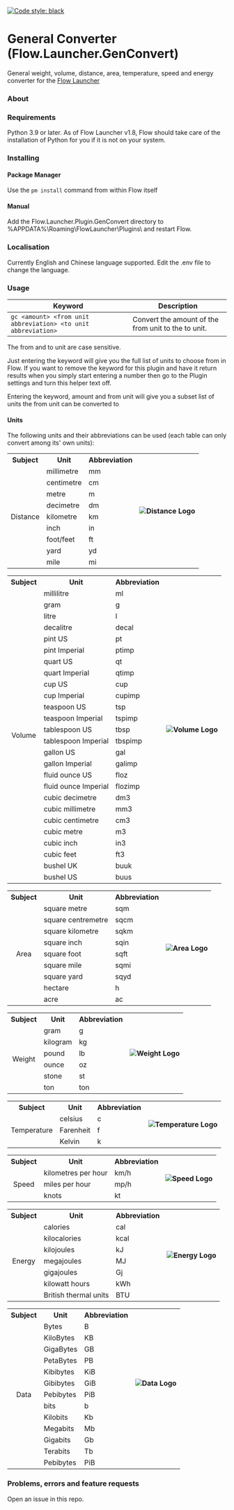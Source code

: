 [![Code style: black](https://img.shields.io/badge/code%20style-black-000000.svg)](https://github.com/psf/black)

# General Converter (Flow.Launcher.GenConvert)

General weight, volume, distance, area, temperature, speed and energy converter for the [Flow Launcher](https://github.com/Flow-Launcher/Flow.Launcher)

### About

### Requirements

Python 3.9 or later. As of Flow Launcher v1.8, Flow should take care of the installation of Python for you if it is not on your system.

### Installing

#### Package Manager

Use the `pm install` command from within Flow itself

#### Manual

Add the Flow.Launcher.Plugin.GenConvert directory to %APPDATA%\Roaming\FlowLauncher\Plugins\ and restart Flow.

### Localisation

Currently English and Chinese language supported. Edit the .env file to change the language.

### Usage

| Keyword                                                       | Description                                         |
| ------------------------------------------------------------- | --------------------------------------------------- |
| `gc <amount> <from unit abbreviation> <to unit abbreviation>` | Convert the amount of the from unit to the to unit. |

The from and to unit are case sensitive.

Just entering the keyword will give you the full list of units to choose from in Flow. If you want to remove the keyword for this plugin and have it return
results when you simply start entering a number then go to the Plugin settings and turn this helper text off.

Entering the keyword, amount and from unit will give you a subset list of units the from unit can be converted to

#### Units

The following units and their abbreviations can be used (each table can only convert among its' own units):

<table>
  <tr>
    <th>Subject</th>
    <th>Unit</th>
    <th>Abbreviation</th>
    <th rowspan="10" align="center"><img src="assets/Distance.ico" alt="Distance Logo"></th>
  </tr>
  <tr>
    <td rowspan="9" align="center"> Distance</td>
    <td>millimetre</td>
    <td>mm</td>
  </tr>
  <tr>
    <td>centimetre</td>
    <td>cm</td>
  </tr>
  <tr>
    <td>metre</td>
    <td>m</td>
  </tr>
  <tr>
    <td>decimetre</td>
    <td>dm</td>
  </tr>
  <tr>
    <td>kilometre</td>
    <td>km</td>
  </tr>
  <tr>
    <td>inch</td>
    <td>in</td>
  </tr>
  <tr>
    <td>foot/feet</td>
    <td>ft</td>
  </tr>
  <tr>
    <td>yard</td>
    <td>yd</td>
  </tr>
  <tr>
    <td>mile</td>
    <td>mi</td>
  </tr>
</table>

<table>
  <tr>
    <th>Subject</th>
    <th>Unit</th>
    <th>Abbreviation</th>
    <th rowspan="27" align="center"><img src="assets/Volume.ico" alt="Volume Logo"></th>
  </tr>
  <tr>
    <td rowspan="26" align="center">Volume</td>
    <td>millilitre</td>
    <td>ml</td>
  </tr>
  <tr>
    <td>gram</td>
    <td>g</td>
  </tr>
  <tr>
    <td>litre</td>
    <td>l</td>
  </tr>
  <tr>
    <td>decalitre</td>
    <td>decal</td>
  </tr>
  <tr>
    <td>pint US</td>
    <td>pt</td>
  </tr>
  <tr>
    <td>pint Imperial</td>
    <td>ptimp</td>
  </tr>
  <tr>
    <td>quart US</td>
    <td>qt</td>
  </tr>
  <tr>
    <td>quart Imperial</td>
    <td>qtimp</td>
  </tr>
  <tr>
    <td>cup US</td>
    <td>cup</td>
  </tr>
  <tr>
    <td>cup Imperial</td>
    <td>cupimp</td>
  </tr>
  <tr>
    <td>teaspoon US</td>
    <td>tsp</td>
  </tr>
  <tr>
    <td>teaspoon Imperial</td>
    <td>tspimp</td>
  </tr>
  <tr>
    <td>tablespoon US</td>
    <td>tbsp</td>
  </tr>
  <tr>
    <td>tablespoon Imperial</td>
    <td>tbspimp</td>
  </tr>
  <tr>
    <td>gallon US</td>
    <td>gal</td>
  </tr>
  <tr>
    <td>gallon Imperial</td>
    <td>galimp</td>
  </tr>
  <tr>
    <td>fluid ounce US</td>
    <td>floz</td>
  </tr>
  <tr>
    <td>fluid ounce Imperial</td>
    <td>flozimp</td>
  </tr>
  <tr>
    <td>cubic decimetre</td>
    <td>dm3</td>
  </tr>
  <tr>
    <td>cubic millimetre</td>
    <td>mm3</td>
  </tr>
  <tr>
    <td>cubic centimetre</td>
    <td>cm3</td>
  </tr>
  <tr>
    <td>cubic metre</td>
    <td>m3</td>
  </tr>
  <tr>
    <td>cubic inch</td>
    <td>in3</td>
  </tr>
  <tr>
    <td>cubic feet</td>
    <td>ft3</td>
  </tr>
  <tr>
    <td>bushel UK</td>
    <td>buuk</td>
  </tr>
  <tr>
    <td>bushel US</td>
    <td>buus</td>
  </tr>
</table>

<table>
  <tr>
    <th>Subject</th>
    <th>Unit</th>
    <th>Abbreviation</th>
    <th rowspan="10" align="center"><img src="assets/Area.ico" alt="Area Logo"></th>
  </tr>
  <tr>
    <td rowspan="9" align="center">Area</td>
    <td>square metre</td>
    <td>sqm</td>
   </tr>
  <tr>
    <td>square centremetre</td>
    <td>sqcm</td>
  </tr>
  <tr>
    <td>square kilometre</td>
    <td>sqkm</td>
  </tr>
  <tr>
    <td>square inch</td>
    <td>sqin</td>
  </tr>
  <tr>
    <td>square foot</td>
    <td>sqft</td>
  </tr>
  <tr>
    <td>square mile</td>
    <td>sqmi</td>
  </tr>
  <tr>
    <td>square yard</td>
    <td>sqyd</td>
  </tr>
  <tr>
    <td>hectare</td>
    <td>h</td>
  </tr>
  <tr>
    <td>acre</td>
    <td>ac</td>
  </tr>
</table>

<table>
  <tr>
    <th>Subject</th>
    <th>Unit</th>
    <th>Abbreviation</th>
    <th rowspan="7" align="center"><img src="assets/Weight.ico" alt="Weight Logo"></th>
  </tr>
  <tr>
    <td rowspan="6" align="center">Weight</td>
    <td>gram</td>
    <td>g</td>
   </tr>
  <tr>
    <td>kilogram</td>
    <td>kg</td>
  </tr>
  <tr>
    <td>pound</td>
    <td>lb</td>
  </tr>
  <tr>
    <td>ounce</td>
    <td>oz</td>
  </tr>
  <tr>
    <td>stone</td>
    <td>st</td>
  </tr>
  <tr>
    <td>ton</td>
    <td>ton</td>
  </tr>
</table>

<table>
  <tr>
    <th>Subject</th>
    <th>Unit</th>
    <th>Abbreviation</th>
    <th rowspan="4" align="center"><img src="assets/Temperature.ico" alt="Temperature Logo"></th>
  </tr>
  <tr>
    <td rowspan = "3" align="center">Temperature</td>
    <td>celsius</td>
    <td>c</td>
   </tr>
  <tr>
    <td>Farenheit</td>
    <td>f</td>
  </tr>
  <tr>
    <td>Kelvin</td>
    <td>k</td>
  </tr>
</table>

<table>
  <tr>
    <th>Subject</th>
    <th>Unit</th>
    <th>Abbreviation</th>
    <th rowspan="4" align="center"><img src="assets/Speed.ico" alt="Speed Logo"></th>
  </tr>
  <tr>
    <td rowspan = "3" align="center">Speed</td>
    <td>kilometres per hour</td>
    <td>km/h</td>
   </tr>
  <tr>
    <td>miles per hour</td>
    <td>mp/h</td>
  </tr>
  <tr>
    <td>knots</td>
    <td>kt</td>
  </tr>
</table>

<table>
  <tr>
    <th>Subject</th>
    <th>Unit</th>
    <th>Abbreviation</th>
    <th rowspan="8" align="center"><img src="assets/Energy.ico" alt="Energy Logo"></th>
  </tr>
  <tr>
    <td rowspan = "7" align="center">Energy</td>
    <td>calories</td>
    <td>cal</td>
   </tr>
  <tr>
    <td>kilocalories</td>
    <td>kcal</td>
  </tr>
  <tr>
    <td>kilojoules</td>
    <td>kJ</td>
  </tr>
  <tr>
    <td>megajoules</td>
    <td>MJ</td>
  </tr>
  <tr>
    <td>gigajoules</td>
    <td>Gj</td>
  </tr>
  <tr>
    <td>kilowatt hours</td>
    <td>kWh</td>
  </tr>
  <tr>
    <td>British thermal units</td>
    <td>BTU</td>
  </tr>
<table>
  <tr>
    <th>Subject</th>
    <th>Unit</th>
    <th>Abbreviation</th>
    <th rowspan="13" align="center"><img src="assets/Data.ico" alt="Data Logo"></th>
  </tr>
  <tr>
    <td rowspan = "13" align="center">Data</td>
    <td>Bytes</td>
    <td>B</td>
   </tr>
  <tr>
    <td>KiloBytes</td>
    <td>KB</td>
  </tr>
  <tr>
    <td>GigaBytes</td>
    <td>GB</td>
  </tr>
  <tr>
    <td>PetaBytes</td>
    <td>PB</td>
  </tr>
  <tr>
    <td>Kibibytes</td>
    <td>KiB</td>
  </tr>
  <tr>
    <td>Gibibytes</td>
    <td>GiB</td>
  </tr>
  <tr>
    <td>Pebibytes</td>
    <td>PiB</td>
  </tr>
  <tr>
    <td>bits</td>
    <td>b</td>
  </tr>
  <tr>
    <td>Kilobits</td>
    <td>Kb</td>
  </tr>
  <tr>
    <td>Megabits</td>
    <td>Mb</td>
  </tr>
  <tr>
    <td>Gigabits</td>
    <td>Gb</td>
  </tr>
  <tr>
    <td>Terabits</td>
    <td>Tb</td>
  </tr>
  <tr>
    <td>Pebibytes</td>
    <td>PiB</td>
  </tr>
</table>

### Problems, errors and feature requests

Open an issue in this repo.

